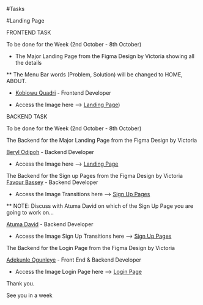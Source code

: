 #Tasks

#Landing Page



FRONTEND TASK

To be done for the Week (2nd October - 8th October)

- The Major Landing Page from the Figma Design by Victoria showing all the details

** The Menu Bar words (Problem, Solution) will be changed to HOME, ABOUT.

- [Kobiowu Quadri](https://github.com/kobiowuquadri) - Frontend Developer

- Access the Image here --> [Landing Page](https://imgur.com/8FaUUQ8))



BACKEND TASK 

To be done for the Week (2nd October - 8th October)

The Backend for the Major Landing Page from the Figma Design by Victoria

[Beryl Odipoh](https://github.com/Bodipoh) - Backend Developer
- Access the Image here --> [Landing Page](https://imgur.com/8FaUUQ8)

The Backend for the Sign up Pages from the Figma Design by Victoria
[Favour Bassey](https://github.com/Favour919) - Backend Developer
- Access the Image Transitions here --> [Sign Up Pages](https://imgur.com/UMAZkBa)

** NOTE: Discuss with Atuma David on which of the Sign Up Page you are going to work on...

[Atuma David](https://github.com/AtumaDavid) - Backend Developer
- Access the Image Sign Up Transitions here --> [Sign Up Pages](https://imgur.com/UMAZkBa)

The Backend for the Login Page from the Figma Design by Victoria

[Adekunle Ogunleye](https://github.com/oneoas) - Front End & Backend Developer
- Access the Image Login Page here --> [Login Page](https://imgur.com/jnRNKaN)


Thank you.

See you in a week
